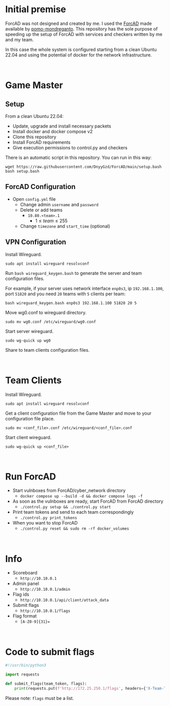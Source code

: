 # Initial premise
ForcAD was not designed and created by me. I used the [ForcAD](https://github.com/pomo-mondreganto/ForcAD) made available by [pomo-mondreganto](https://github.com/pomo-mondreganto).
This repository has the sole purpose of speeding up the setup of ForcAD with services and checkers written by me and my team.

In this case the whole system is configured starting from a clean Ubuntu 22.04 and using the potential of docker for the network infrastructure.

<br/>

# Game Master

## Setup
From a clean Ubuntu 22.04:
* Update, upgrade and install necessary packets
* Install docker and docker compose v2
* Clone this repository
* Install ForcAD requirements
* Give execution permissions to control.py and checkers

There is an automatic script in this repository.
You can run in this way:
```shell
wget https://raw.githubusercontent.com/DnyyGzd/ForcAD/main/setup.bash
bash setup.bash
```

## ForcAD Configuration
* Open `config.yml` file
  * Change admin `username` and `password`
  * Delete or add teams
    * `10.80.<team>.1`
      * $1 \leq team \leq 255$
  * Change `timezone` and `start_time` (optional)

## VPN Configuration
Install Wireguard.
```shell
sudo apt install wireguard resolvconf
```

Run `bash wireguard_keygen.bash` to generate the server and team configuration files.

For example, if your server uses network interface `enp0s3`, ip `192.168.1.100`, port `51820` and you need `20` teams with `5` clients per team:
```shell
bash wireguard_keygen.bash enp0s3 192.168.1.100 51820 20 5
```

Move wg0.conf to wireguard directory.
```shell
sudo mv wg0.conf /etc/wireguard/wg0.conf
```

Start server wireguard.
```shell
sudo wg-quick up wg0
```

Share to team clients configuration files.

<br/>

# Team Clients
Install Wireguard.
```shell
sudo apt install wireguard resolvconf
```
Get a client configuration file from the Game Master and move to your configuration file place.
```shell
sudo mv <conf_file>.conf /etc/wireguard/<conf_file>.conf
```

Start client wireguard.
```shell
sudo wg-quick up <conf_file>
```

<br/>

# Run ForcAD
* Start vulnboxes from ForcAD/cyber_network directory
  * `docker compose up --build -d && docker compose logs -f`
* As soon as the vulnboxes are ready, start ForcAD from ForcAD directory
  * `./control.py setup && ./control.py start`
* Print team tokens and send to each team correspondingly
  * `./control.py print_tokens`
* When you want to stop ForcAD
  * `./control.py reset && sudo rm -rf docker_volumes`

<br/>

# Info
* Scoreboard
  * `http://10.10.0.1`
* Admin panel
  * `http://10.10.0.1/admin`
* Flag ids
  * `http://10.10.0.1/api/client/attack_data`
* Submit flags
  * `http://10.10.0.1/flags`
* Flag format
  * `[A-Z0-9]{31}=`

<br/>

# Code to submit flags
```python
#!/usr/bin/python3

import requests

def submit_flags(team_token, flags):
	print(requests.put(f'http://172.25.250.1/flags', headers={'X-Team-Token': team_token}, json=flags).text)
```
Please note: `flags` must be a list.
